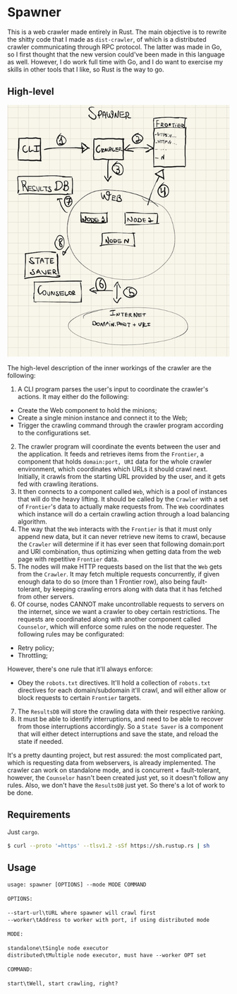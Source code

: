 # Spawner
This is a web crawler made entirely in Rust. The main objective is to rewrite
the shitty code that I made as `dist-crawler`, of which is a distributed crawler
communicating through RPC protocol. The latter was made in Go, so I first thought
that the new version could've been made in this language as well. However, I do
work full time with Go, and I do want to exercise my skills in other tools that I
like, so Rust is the way to go.

## High-level
![](assets/01-spawner-highlevel.png)

The high-level description of the inner workings of the crawler are the following:

1. A CLI program parses the user's input to coordinate the crawler's actions. It
may either do the following:
  - Create the Web component to hold the minions;
  - Create a single minion instance and connect it to the Web;
  - Trigger the crawling command through the crawler program according to the configurations set.
2. The crawler program will coordinate the events between the user and the application.
 It feeds and retrieves items from the `Frontier`, a component that holds `domain:port, URI` data
 for the whole crawler environment, which coordinates which URLs it should crawl next. Initially,
 it crawls from the starting URL provided by the user, and it gets fed with crawling iterations.
3. It then connects to a component called `Web`, which is a pool of instances that will do
the heavy lifting. It should be called by the `Crawler` with a set of `Frontier`'s data to
actually make requests from. The `Web` coordinates which instance will do a certain
crawling action through a load balancing algorithm.
4. The way that the `Web` interacts with the `Frontier` is that it must only append
new data, but it can never retrieve new items to crawl, because the `Crawler` will
determine if it has ever seen that following domain:port and URI combination, thus
optimizing when getting data from the web page with repetitive `Frontier` data.
5. The nodes will make HTTP requests based on the list that the `Web` gets from the
`Crawler`. It may fetch multiple requests concurrently, if given enough data to do
so (more than 1 Frontier row), also being fault-tolerant, by keeping crawling errors
along with data that it has fetched from other servers.
6. Of course, nodes CANNOT make uncontrollable requests to servers on the internet, since
we want a crawler to obey certain restrictions. The requests are coordinated
along with another component called `Counselor`, which will enforce some rules on
the node requester. The following rules may be configurated:
  - Retry policy;
  - Throttling;

However, there's one rule that it'll always enforce:
  - Obey the `robots.txt` directives.
It'll hold a collection of `robots.txt` directives for each domain/subdomain it'll
crawl, and will either allow or block requests to certain `Frontier` targets.
7. The `ResultsDB` will store the crawling data with their respective ranking.
8. It must be able to identify interruptions, and need to be able to recover from
those interruptions accordingly. So a `State Saver` is a component that will either
detect interruptions and save the state, and reload the state if needed.

It's a pretty daunting project, but rest assured: the most complicated part, which is
requesting data from webservers, is already implemented. The crawler can work on
standalone mode, and is concurrent + fault-tolerant, however, the `Counselor` hasn't been
created just yet, so it doesn't follow any rules. Also, we don't have the `ResultsDB`
just yet. So there's a lot of work to be done.

## Requirements
Just `cargo`.

```bash
$ curl --proto '=https' --tlsv1.2 -sSf https://sh.rustup.rs | sh
```

## Usage

```
usage: spawner [OPTIONS] --mode MODE COMMAND

OPTIONS:

--start-url\tURL where spawner will crawl first
--worker\tAddress to worker with port, if using distributed mode

MODE:

standalone\tSingle node executor
distributed\tMultiple node executor, must have --worker OPT set

COMMAND:

start\tWell, start crawling, right?
```
